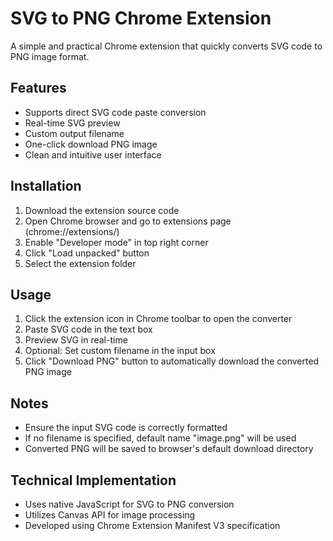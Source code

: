 # SVG to PNG Chrome Extension

A simple and practical Chrome extension that quickly converts SVG code to PNG image format.

## Features

- Supports direct SVG code paste conversion
- Real-time SVG preview
- Custom output filename
- One-click download PNG image
- Clean and intuitive user interface

## Installation

1. Download the extension source code
2. Open Chrome browser and go to extensions page (chrome://extensions/)
3. Enable "Developer mode" in top right corner
4. Click "Load unpacked" button
5. Select the extension folder

## Usage

1. Click the extension icon in Chrome toolbar to open the converter
2. Paste SVG code in the text box
3. Preview SVG in real-time
4. Optional: Set custom filename in the input box
5. Click "Download PNG" button to automatically download the converted PNG image

## Notes

- Ensure the input SVG code is correctly formatted
- If no filename is specified, default name "image.png" will be used
- Converted PNG will be saved to browser's default download directory

## Technical Implementation

- Uses native JavaScript for SVG to PNG conversion
- Utilizes Canvas API for image processing
- Developed using Chrome Extension Manifest V3 specification